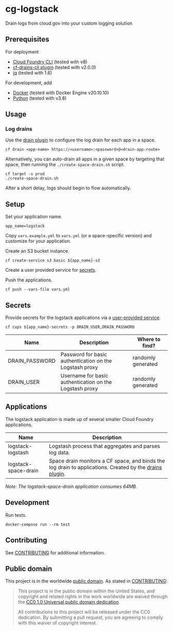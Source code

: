 # cg-logstack

Drain logs from cloud.gov into your custom logging solution

## Prerequisites

For deployment

- [Cloud Foundry CLI](https://docs.cloudfoundry.org/cf-cli/install-go-cli.html) (tested with v8)
- [cf-drains-cli plugin](https://github.com/cloudfoundry/cf-drain-cli) (tested with v2.0.0)
- [jq](https://stedolan.github.io/jq/) (tested with 1.6)

For development, add 

- [Docker](https://www.docker.com/) (tested with Docker Engine v20.10.10)
- [Python](https://www.python.org/) (tested with v3.8)

## Usage

### Log drains

Use the [drain
plugin](https://github.com/cloudfoundry/cf-drain-cli#create-drain) to configure
the log drain for each app in a space.

    cf drain <app-name> https://<username>:<password>@<drain-app-route>

Alternatively, you can auto-drain all apps in a given space by targeting that space, then running the `./create-space-drain.sh` script.

    cf target -s prod
    ./create-space-drain.sh

After a short delay, logs should begin to flow automatically.

## Setup

Set your application name.

    app_name=logstack

Copy `vars.example.yml` to `vars.yml` (or a space-specific version) and
customize for your application.

Create an S3 bucket instance.

    cf create-service s3 basic ${app_name}-s3

Create a user provided service for [secrets](#secrets).

Push the applications.

    cf push --vars-file vars.yml

## Secrets

Provide secrets for the logstack applications via a [user-provided service](https://docs.cloudfoundry.org/devguide/services/user-provided.html).

    cf cups ${app_name}-secrets -p DRAIN_USER,DRAIN_PASSWORD

Name | Description | Where to find?
---- | ----------- | --------------
DRAIN_PASSWORD | Password for basic authentication on the Logstash proxy | randomly generated
DRAIN_USER | Username for basic authentication on the Logstash proxy | randomly generated

## Applications

The logstack application is made up of several smaller Cloud Foundry
applications.

Name | Description
---- | -----------
logstack-logstash | Logstash process that aggregates and parses log data.
logstack-space-drain | Space drain monitors a CF space, and binds the log drain to applications. Created by the [drains plugin](https://github.com/cloudfoundry/cf-drain-cli). 

_Note: The logstack-space-drain application consumes 64MB._

## Development

Run tests.

    docker-compose run --rm test

## Contributing

See [CONTRIBUTING](CONTRIBUTING.md) for additional information.

## Public domain

This project is in the worldwide [public domain](LICENSE.md). As stated in [CONTRIBUTING](CONTRIBUTING.md):

> This project is in the public domain within the United States, and copyright and related rights in the work worldwide are waived through the [CC0 1.0 Universal public domain dedication](https://creativecommons.org/publicdomain/zero/1.0/).
>
> All contributions to this project will be released under the CC0 dedication. By submitting a pull request, you are agreeing to comply with this waiver of copyright interest.
